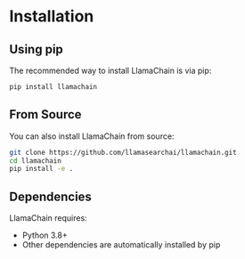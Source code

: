 # Installation

## Using pip

The recommended way to install LlamaChain is via pip:

```bash
pip install llamachain
```

## From Source

You can also install LlamaChain from source:

```bash
git clone https://github.com/llamasearchai/llamachain.git
cd llamachain
pip install -e .
```

## Dependencies

LlamaChain requires:

- Python 3.8+
- Other dependencies are automatically installed by pip
